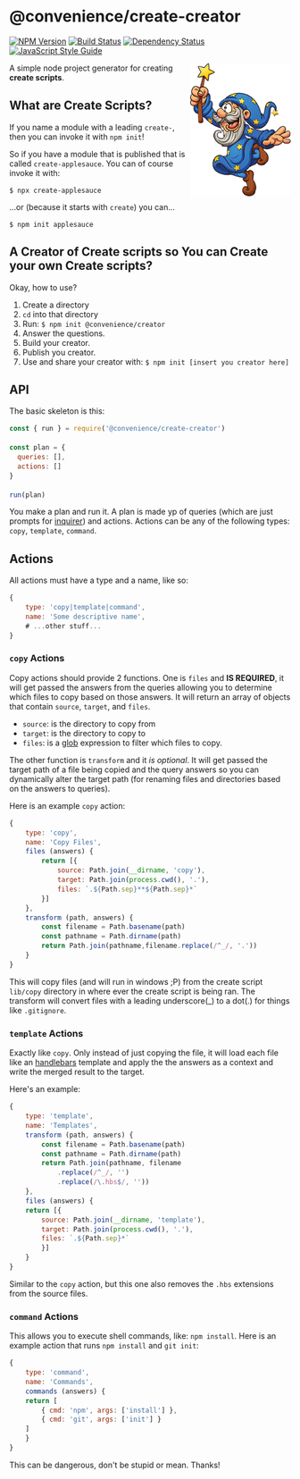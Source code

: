 # @convenience/create-creator

[![NPM Version](https://img.shields.io/npm/v/@convenience/create-creator.svg?style=flat-square)](https://www.npmjs.com/package/@convenience/create-creator)
[![Build Status](https://travis-ci.com/holmok/convenience-create-creator.svg?branch=master)](https://travis-ci.org/holmok/convenience-create-creator)
[![Dependency Status](https://david-dm.org/holmok/convenience-create-creator/status.svg)](https://david-dm.org/holmok/convenience-create-creator)
[![JavaScript Style Guide](https://img.shields.io/badge/code_style-standard-brightgreen.svg)](https://standardjs.com)

<img src="https://github.com/holmok/convenience-create-creator/blob/master/wizard.png?raw=true" width="180" align="right">

A simple node project generator for creating __create scripts__.

## What are Create Scripts?

If you name a module with a leading `create-`, then you can invoke it with `npm init`!

So if you have a module that is published that is called `create-applesauce`. You can of
course invoke it with:

```
$ npx create-applesauce
```

...or (because it starts with `create`) you can...

```
$ npm init applesauce
```

## A Creator of Create scripts so You can Create your own Create scripts?

Okay, how to use?

1. Create a directory
2. `cd` into that directory
3. Run: `$ npm init @convenience/creator`
4. Answer the questions.
5. Build your creator.
6. Publish you creator.
7. Use and share your creator with: `$ npm init [insert you creator here]`

## API

The basic skeleton is this:

```javascript
const { run } = require('@convenience/create-creator')

const plan = {
  queries: [],
  actions: []
}

run(plan)
```

You make a plan and run it.  A plan is made yp of queries (which are just prompts for [inquirer](https://www.npmjs.com/package/inquirer)) and actions.  Actions can be any of the following types: `copy`, `template`, `command`.

## Actions

All actions must have a type and a name, like so:

```javascript
{
    type: 'copy|template|command',
    name: 'Some descriptive name',
    # ...other stuff...
}
```

### `copy` Actions

Copy actions should provide 2 functions.  One is `files` and __IS REQUIRED__, it will get passed the answers from the queries allowing you to determine which files to copy based on those answers. It will return an array of objects that contain `source`, `target`, and `files`.

* `source`: is the directory to copy from
* `target`: is the directory to copy to
* `files`: is a [glob](https://www.npmjs.com/package/glob) expression to filter which files to copy. 

 The other function is `transform` and it _is optional_. It will get passed the target path of a file being copied and the query answers so you can dynamically alter the target path (for renaming files and directories based on the answers to queries).

Here is an example `copy` action:

```javascript
{
    type: 'copy',
    name: 'Copy Files',
    files (answers) {
        return [{
            source: Path.join(__dirname, 'copy'),
            target: Path.join(process.cwd(), '.'),
            files: `.${Path.sep}**${Path.sep}*`
        }]
    },
    transform (path, answers) {
        const filename = Path.basename(path)
        const pathname = Path.dirname(path)
        return Path.join(pathname,filename.replace(/^_/, '.'))
    }
}
```
This will copy files (and will run in windows ;P) from the create script `lib/copy` directory in where ever the create script is being ran. The transform will convert files with a leading underscore(_) to a dot(.) for things like `.gitignore`.

### `template` Actions

Exactly like `copy`.  Only instead of just copying the file, it will load each file like an [handlebars](https://www.npmjs.com/package/handlebars) template and apply the the answers as a context and write the merged result to the target.

Here's an example:

```javascript
{
    type: 'template',
    name: 'Templates',
    transform (path, answers) {
        const filename = Path.basename(path)
        const pathname = Path.dirname(path)
        return Path.join(pathname, filename
            .replace(/^_/, '')
            .replace(/\.hbs$/, ''))
    },
    files (answers) {
    return [{
        source: Path.join(__dirname, 'template'),
        target: Path.join(process.cwd(), '.'),
        files: `.${Path.sep}*`
        }]
    }
}
```

Similar to the `copy` action, but this one also removes the `.hbs` extensions from the source files.

### `command` Actions

This allows you to execute shell commands, like: `npm install`.  Here is an example action that runs `npm install` and `git init`:

```javascript
{
    type: 'command',
    name: 'Commands',
    commands (answers) {
    return [
        { cmd: 'npm', args: ['install'] },
        { cmd: 'git', args: ['init'] }
    ]
    }
}
```

This can be dangerous, don't be stupid or mean.  Thanks!